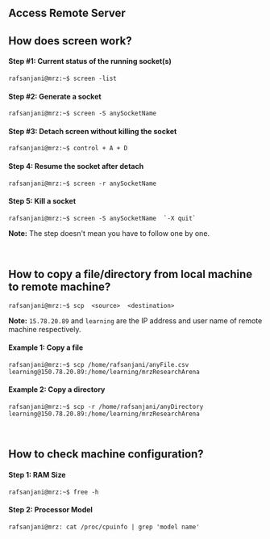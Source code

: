 ## Access Remote Server

## How does screen work?

#### Step #1: Current status of the running socket(s)
```console
rafsanjani@mrz:~$ screen -list
```

#### Step #2: Generate a socket
```console
rafsanjani@mrz:~$ screen -S anySocketName
```

#### Step #3: Detach screen without killing the socket
```console
rafsanjani@mrz:~$ control + A + D 
```

#### Step 4: Resume the socket after detach
```console
rafsanjani@mrz:~$ screen -r anySocketName
```

#### Step 5: Kill a socket
```console
rafsanjani@mrz:~$ screen -S anySocketName  `-X quit`
```

**Note:** The step doesn't mean you have to follow one by one.

&nbsp;

## How to copy a file/directory from local machine to remote machine?

```console
rafsanjani@mrz:~$ scp  <source>  <destination>
```
**Note:** `15.78.20.89` and `learning` are the IP address and user name of remote machine respectively.


#### Example 1: Copy a file 
```console
rafsanjani@mrz:~$ scp /home/rafsanjani/anyFile.csv learning@150.78.20.89:/home/learning/mrzResearchArena
```

#### Example 2: Copy a directory
```console
rafsanjani@mrz:~$ scp -r /home/rafsanjani/anyDirectory learning@150.78.20.89:/home/learning/mrzResearchArena
```
&nbsp;

## How to check machine configuration?

#### Step 1: RAM Size
```console
rafsanjani@mrz:~$ free -h
```

#### Step 2: Processor Model
```console
rafsanjani@mrz: cat /proc/cpuinfo | grep 'model name'
```
